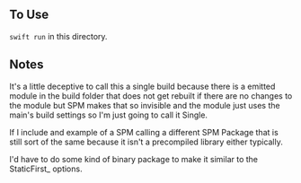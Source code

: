 
## To Use

`swift run` in this directory.


## Notes

It's a little deceptive to call this a single build because there is a emitted module in the build folder that does not get rebuilt if there are no changes to the module but SPM makes that so invisible and the module just uses the main's build settings so I'm just going to call it Single. 

If I include and example of a SPM calling a different SPM Package that is still sort of the same because it isn't a precompiled library either typically.

I'd have to do some kind of binary package to make it similar to the StaticFirst_ options. 

